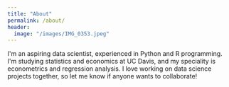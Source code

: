 ```yaml
---
title: "About"
permalink: /about/
header:
  image: "/images/IMG_0353.jpeg"
---
```


I'm an aspiring data scientist, experienced in Python and R programming. 
I'm studying statistics and economics at UC Davis, and my speciality is econometrics
and regression analysis. I love working on data science projects together, so let me know 
if anyone wants to collaborate!
